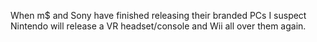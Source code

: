 When m$ and Sony have finished releasing their branded PCs I suspect Nintendo will release a VR headset/console and Wii all over them again.